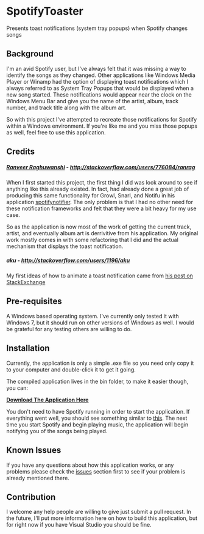 SpotifyToaster
==============

Presents toast notifications (system tray popups) when Spotify changes songs

## Background
I'm an avid Spotify user, but I've always felt that it was missing a way to identify the songs as they changed. Other applications like Windows Media Player or Winamp had the option of displaying toast notifications which I always referred to as System Tray Popups that would be displayed when a new song started. These notifications would appear near the clock on the Windows Menu Bar and give you the name of the artist, album, track number, and track title along with the album art.

So with this project I've attempted to recreate those notifications for Spotify within a Windows environment. If you're like me and you miss those popups as well, feel free to use this application.

## Credits
##### [Ranveer Raghuwanshi](https://github.com/ranveer5289) - http://stackoverflow.com/users/776084/ranrag
When I first started this project, the first thing I did was look around to see if anything like this already existed. In fact,  had already done a great job of producing this same functionality for Growl, Snarl, and Notifu in his application [spotifynotifier](https://code.google.com/p/spotifynotifier/). The only problem is that I had no other need for these notification frameworks and felt that they were a bit heavy for my use case.

So as the application is now most of the work of getting the current track, artist, and eventually album art is derrivitive from his application. My original work mostly comes in with some refactoring that I did and the actual mechanism that displays the toast notification.

##### aku - http://stackoverflow.com/users/1196/aku
My first ideas of how to animate a toast notification came from [his post on StackExchange](http://stackoverflow.com/questions/461184/toast-style-popup-for-my-application)

## Pre-requisites
A Windows based operating system. I've currently only tested it with Windows 7, but it should run on other versions of Windows as well. I would be grateful for any testing others are willing to do.

## Installation
Currently, the application is only a simple .exe file so you need only copy it to your computer and double-click it to get it going.

The compiled application lives in the bin folder, to make it easier though, you can:

**[Download The Application Here](https://github.com/aauren/SpotifyToaster/blob/master/bin/Release/SpotifyToaster.exe)**

You don't need to have Spotify running in order to start the application. If everything went well, you should see something similar to [this](https://github.com/aauren/SpotifyToaster/blob/master/images/toastStartupNotificationExample.png). The next time you start Spotify and begin playing music, the application will begin notifying you of the songs being played.

## Known Issues
If you have any questions about how this application works, or any problems please check the [issues](https://github.com/aauren/SpotifyToaster/issues) section first to see if your problem is already mentioned there.

## Contribution
I welcome any help people are willing to give just submit a pull request. In the future, I'll put more information here on how to build this application, but for right now if you have Visual Studio you should be fine.
